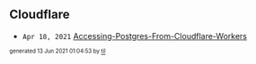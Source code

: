 ## Cloudflare


* <code>Apr 18, 2021</code> [Accessing-Postgres-From-Cloudflare-Workers](2021-04-18T20-44-40-accessing-postgres-from-cloudflare-workers.md)

<sup><sub>generated 13 Jun 2021 01:04:53 by <a href='https://github.com/senorprogrammer/til'>til</a></sub></sup>
